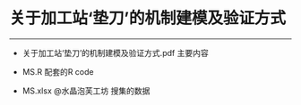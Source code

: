 
 # 关于加工站‘垫刀’的机制建模及验证方式
 ____
 
 - 关于加工站‘垫刀’的机制建模及验证方式.pdf 
   主要内容
 
 - MS.R
   配套的R code
 
 - MS.xlsx
   @水晶泡芙工坊 搜集的数据

